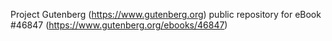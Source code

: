 Project Gutenberg (https://www.gutenberg.org) public repository for eBook #46847 (https://www.gutenberg.org/ebooks/46847)
